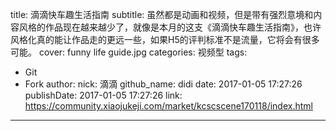 title: 滴滴快车趣生活指南
subtitle: 虽然都是动画和视频，但是带有强烈意境和内容风格的作品现在越来越少了，就像是本月的这支《滴滴快车趣生活指南》，也许风格化真的能让作品走的更远一些，如果H5的评判标准不是流量，它将会有很多可能。
cover: funny life guide.jpg
categories: 视频型
tags:
  - Git
  - Fork
author:
  nick: 滴滴
  github_name: didi
date: 2017-01-05 17:27:26
publishDate: 2017-01-05 17:27:26
link: https://community.xiaojukeji.com/market/kcscscene170118/index.html
---
